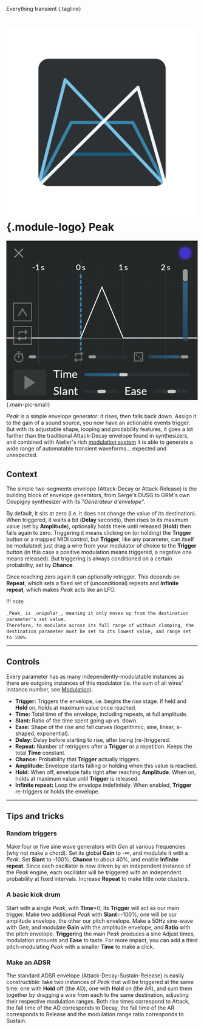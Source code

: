 Everything transient
{.tagline}

# ![Peak module logo](../assets/images/modules/peak/peak.svg){.module-logo} Peak

![Screenshot of the Peak module](../assets/images/modules/peak/peak.png){.main-pic-small}

_Peak_ is a simple envelope generator: it rises, then falls back down. Assign it to the gain of a sound source, you now have an actionable events trigger. But with its adjustable shape, looping and probability features, it goes a lot further than the traditional Attack-Decay envelope found in synthesizers, and combined with Atelier's rich [modulation system](../atelier/modulation.md) it is able to generate a wide range of automatable transient waveforms... expected and unexpected.

## Context

The simple two-segments envelope (Attack-Decay or Attack-Release) is the building block of envelope generators, from Serge's DUSG to GRM's own Coupigny synthesizer with its _"Générateur d'envelope"_.

By default, it sits at zero (i.e. it does not change the value of its destination). When triggered, it waits a bit (**Delay** seconds), then rises to its maximum value (set by **Amplitude**), optionally holds there until released (**Hold**) then falls again to zero. Triggering it means clicking on (or holding) the **Trigger** button or a mapped MIDI control, but **Trigger**, like any parameter, can itself be modulated: just drag a wire from your modulator of choice to the **Trigger** button (in this case a positive modulation means triggered, a negative one means released). But triggering is always conditioned on a certain probability, set by **Chance**.

Once reaching zero again it can optionally retrigger. This depends on **Repeat**, which sets a fixed set of (unconditional) repeats and **Infinite repeat**, which makes _Peak_ acts like an LFO.

!!! note

    _Peak_ is _unipolar_, meaning it only moves up from the destination parameter's set value.
    Therefore, to modulate across its full range of without clamping, the destination parameter must be set to its lowest value, and range set to 100%.

---

## Controls

Every parameter has as many independently-modulatable instances as there are outgoing instances of this modulator (ie. the sum of all wires' instance number, see [Modulation](../atelier/modulation.md)).

- **Trigger:** Triggers the envelope, i.e. begins the _rise_ stage. If held and **Hold** on, holds at maximum value once reached.
- **Time:** Total time of the envelope, including repeats, at full amplitude.
- **Slant:** Ratio of the time spent going up vs. down.
- **Ease:** Shape of the rise and fall curves (logarithmic, sine, linear, s-shaped, exponential).
- **Delay:** Delay before starting to rise, after being (re-)triggered.
- **Repeat:** Number of retriggers after a **Trigger** or a repetition. Keeps the total **Time** constant.
- **Chance:** Probability that **Trigger** actually triggers.
- **Amplitude:** Envelope starts falling or holding when this value is reached.
- **Hold:** When off, envelope falls right after reaching **Amplitude**. When on, holds at maximum value until **Trigger** is released.
- **Infinite repeat:** Loop the envelope indefinitely. When enabled, **Trigger** re-triggers or holds the envelope.

---

## Tips and tricks

### Random triggers

Make four or five sine wave generators with _Gen_ at various frequencies (why not make a chord). Set its global **Gain** to -∞, and modulate it with a _Peak_. Set **Slant** to -100%, **Chance** to about 40%, and enable **Infinite repeat**. Since each oscillator is now driven by an independent instance of the _Peak_ engine, each oscillator will be triggered with an independent probability at fixed intervals. Increase **Repeat** to make little note clusters.

### A basic kick drum

Start with a single _Peak_, with **Time**=0; its **Trigger** will act as our main trigger. Make two additional _Peak_ with **Slant**=-100%; one will be our amplitude envelope, the other our pitch envelope. Make a 50Hz sine-wave with _Gen_, and modulate **Gain** with the amplitude envelope, and **Ratio** with the pitch envelope. **Trigger**ing the main _Peak_ produces a sine Adjust times, modulation amounts and **Ease** to taste. For more impact, you can add a third pitch-modulating _Peak_ with a smaller **Time** to make a click.

### Make an ADSR

The standard ADSR envelope (Attack-Decay-Sustain-Release) is easily constructible: take two instances of _Peak_ that will be triggered at the same time: one with **Hold** off (the AD), one with **Hold** on (the AR), and sum them together by dragging a wire from each to the same destination, adjusting their respective modulation ranges. Both rise times correspond to Attack, the fall time of the AD corresponds to Decay, the fall time of the AR corresponds to Release and the modulation range ratio corresponds to Sustain.
